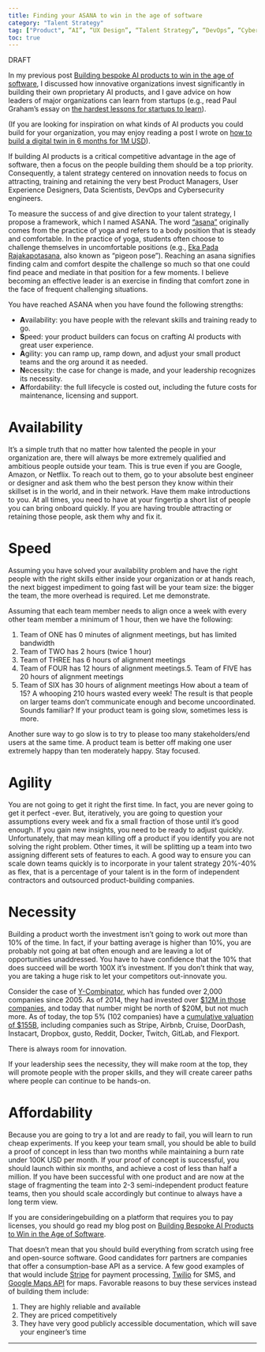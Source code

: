 ```yaml
---
title: Finding your ASANA to win in the age of software 
category: "Talent Strategy"
tag: ["Product", “AI”, “UX Design”, “Talent Strategy”, “DevOps”, “Cybersecurity”, “Outsourcing”]
toc: true
---
```


DRAFT

In my previous post [Building bespoke AI products to win in the age of software](https://blog.dannycastonguay.com/), I discussed how innovative organizations invest significantly in building their own proprietary AI products, and I gave advice on how leaders of major organizations can learn from startups (e.g., read Paul Graham’s essay on [the hardest lessons for startups to learn](http://paulgraham.com/startuplessons.html)).

(If you are looking for inspiration on what kinds of AI products you could build for your organization, you may enjoy reading a post I wrote on [how to build a digital twin in 6 months for 1M USD](https://blog.dannycastonguay.com/digital%20twin/deploy-a-digital-twin-in-6months-for-1MUSD/)).

If building AI products is a critical competitive advantage in the age of software, then a focus on the people building them should be a top priority. Consequently, a talent strategy centered on innovation needs to focus on attracting, training and retaining the very best Product Managers, User Experience Designers, Data Scientists, DevOps and Cybersecurity engineers. 

To measure the success of and give direction to your talent strategy, I propose a framework, which I named ASANA. The word [“asana”](https://en.wikipedia.org/wiki/Asana) originally comes from the practice of yoga and refers to a body position that is steady and comfortable. In the practice of yoga, students often choose to challenge themselves in uncomfortable positions (e.g., [Eka Pada Rajakapotasana](https://www.gaia.com/article/pigeon-pose-eka-pada-rajakapotasana), also known as “pigeon pose”). Reaching an asana signifies finding calm and comfort despite the challenge so much so that one could find peace and mediate in that position for a few moments. I believe becoming an effective leader is an exercise in finding that comfort zone  in the face of frequent challenging situations.

You have reached ASANA when you have found the following strengths:

+ **A**vailability: you have people with the relevant skills and training ready to go.
+ **S**peed: your product builders can focus on crafting AI products with great user experience.
+ **A**gility: you can ramp up, ramp down, and adjust your small product teams and the org around it as needed.
+ **N**ecessity: the case for change is made, and your leadership recognizes its necessity.
+ **A**ffordability: the full lifecycle is costed out, including the future costs for maintenance, licensing and support.

# Availability

It’s a simple truth that no matter how talented the people in your organization are, there will always be more extremely qualified and ambitious people outside your team. This is true even if you are Google, Amazon, or Netflix. To reach out to them, go to your absolute best engineer or designer and ask them who the best person they know within their skillset is in the world, and in their network. Have them make introductions to you. At all times, you need to have at your fingertip a short list of people you can bring onboard quickly. If you are having trouble attracting or retaining those people, ask them why and fix it. 
 
# Speed

Assuming you have solved your availability problem and have the right people with the right skills either inside your organization or at hands reach, the next biggest impediment to going fast will be your team size: the bigger the team, the more overhead is required. Let me demonstrate.

Assuming that each team member needs to align once a week with every other team member a minimum of 1 hour, then we have the following:

1. Team of ONE has 0 minutes of alignment meetings, but has limited bandwidth
2. Team of TWO has 2 hours (twice 1 hour)
3. Team of THREE has 6 hours of alignment meetings
4. Team of FOUR has 12 hours of alignment meetings.5. Team of FIVE has 20 hours of alignment meetings
6. Team of SIX has 30 hours of alignment meetings
How about a team of 15? A whooping 210 hours wasted every week! The result is that people on larger teams don’t communicate enough and become uncoordinated. Sounds familiar? If your product team is going slow, sometimes less is more.

Another sure way to go slow is to try to please too many stakeholders/end users at the same time. A product team is better off making one user extremely happy than ten moderately happy. Stay focused.

# Agility

You are not going to get it right the first time. In fact, you are never going to get it perfect -ever. But, iteratively, you are going to question your assumptions every week and fix a small fraction of those until it’s good enough. If you gain new insights, you need to be ready to adjust quickly. Unfortunately, that may mean killing off a product if you identify you are not solving the right problem. Other times, it will be splitting up a team into two assigning different sets of features to each. 
A good way to ensure you can scale down teams quickly is to incorporate in your talent strategy 20%-40% as flex, that is a percentage of your talent is in the form of  independent contractors and outsourced product-building companies. 

# Necessity

Building a product worth the investment isn’t going to work out more than 10% of the time. In fact, if your batting average is higher than 10%, you are probably not going at bat often enough and are leaving a lot of opportunities unaddressed. You have to have confidence that the 10% that does succeed will be worth 100X it’s investment. If you don’t think that way, you are taking a huge risk to let your competitors out-innovate you. 

Consider the case of [Y-Combinator](https://en.wikipedia.org/wiki/Y_Combinator), which has funded over 2,000 companies since 2005. As of 2014, they had invested over [$12M in those companies](https://techcrunch.com/2014/07/16/y-combinator-1-billion/), and today that number might be north of $20M, but not much more. As of today, the top 5% (102 companies) have a [cumulative valuation of $155B](https://www.ycombinator.com/topcompanies), including companies such as Stripe, Airbnb, Cruise, DoorDash, Instacart, Dropbox, gusto, Reddit, Docker, Twitch, GitLab, and Flexport. 

There is always room for innovation. 

If your leadership sees the necessity, they will make room at the top, they will promote people with the proper skills, and they will create career paths where people can continue to be hands-on. 

# Affordability

Because you are going to try a lot and are ready to fail, you will learn to run cheap experiments. If you keep your team small, you should be able to build a proof of concept in less than two months while maintaining a burn rate under 100K USD per month. If your proof of concept is successful, you should launch within six months, and achieve a cost of less than half a million. If you have been successful with one product and are now at the stage of fragmenting the team into 2-3 semi-independent product feature teams, then you should scale accordingly but continue to always have a long term view.

If you are consideringebuilding on a platform that requires you to pay licenses, you should go read my blog post on [Building Bespoke AI Products to Win in the Age of Software](https://blog.dannycastonguay.com/digital%20transformation/building-bespoke-ai-products-to-win-in-the-age-of-software/). 

That doesn’t mean that you should build everything from scratch using free and open-source software. Good candidates forr partners are companies that offer a consumption-base API as a service. A few good examples of that would include [Stripe](https://stripe.com/) for payment processing, [Twilio](https://www.twilio.com/) for SMS, and [Google Maps API](https://developers.google.com/maps/documentation) for maps. Favorable reasons to buy these services instead of building them include:

1. They are highly reliable and available
2. They are priced competitively
3. They have very good publicly accessible documentation, which will save your engineer’s time


--------




